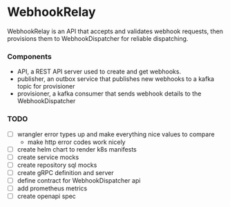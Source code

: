 # WebhookRelay

WebhookRelay is an API that accepts and validates webhook requests, then provisions them to WebhookDispatcher for reliable dispatching.

### Components
- API, a REST API server used to create and get webhooks.
- publisher, an outbox service that publishes new webhooks to a kafka topic for provisioner
- provisioner, a kafka consumer that sends webhook details to the WebhookDispatcher


### TODO
- [ ] wrangler error types up and make everything nice values to compare
    - make http error codes work nicely
- [ ] create helm chart to render k8s manifests
- [ ] create service mocks
- [ ] create repository sql mocks
- [ ] create gRPC definition and server
- [ ] define contract for WebhookDispatcher api
- [ ] add prometheus metrics
- [ ] create openapi spec